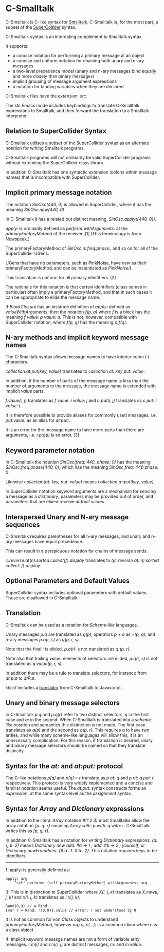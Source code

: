 # C-Smalltalk

C-Smalltalk is  C-like syntax for [Smalltalk](https://squeak.org/).
C-Smalltalk is, for the most part, a subset of the [SuperCollider](https://www.audiosynth.com/) syntax.

C-Smalltalk syntax is an interesting complement to Smalltalk syntax.

It supports:

- a concise notation for performing a primary message at an object
- a concise and uniform notation for chaining both unary and n-ary messages
- a two-level precedence model (unary and n-ary messages bind equally and more closely than binary messages)
- implicit grouping of message argument expressions
- a notation for binding variables when they are declared

C-Smalltalk files have the extension _.stc_.

The _stc_ Emacs mode includes keybindings to translate C-Smalltalk expressions to Smalltalk,
and then forward the translation to a Smalltalk interpreter.

## Relation to SuperCollider Syntax

C-Smalltalk utilises a subset of the SuperCollider syntax as an alternate notation for writing Smalltalk programs.

C-Smalltalk programs will not ordinarily be valid SuperCollider programs without extending the SuperCollider class library.

In addition C-Smalltalk has one syntactic extension (colons within message names) that is incompatible with SuperCollider.

## Implicit primary message notation

The notation _SinOsc(440, 0)_ is allowed in SuperCollider, where it has the meaning _SinOsc.new(440, 0)_.

In C-Smalltalk it has a related but distinct meaning, _SinOsc.apply([440, 0])_.

_apply:_ is ordinarily defined as _perform:withArguments:_ at the _primaryFactoryMethod_ of the receiver. [1]
(This terminology is from [Newspeak](https://newspeaklanguage.org/).)

The primaryFactoryMethod of _SinOsc_ is _freq:phase:_, and so on for all of the SuperCollider UGens.

UGens that have no parameters, such as PinkNoise, have _new_ as their primaryFactoryMethod, and can be instantiated as _PinkNoise()_.

This translation is uniform for all primary identifiers. [2]

The rationale for this notation is that certain identifiers (class names in particular) often imply a primaryFactoryMethod,
and that in such cases it can be appropriate to elide the message name.

If _BlockClosure_ has an instance definition of _apply:_ defined as _valueWithArguments:_
then the notation _f(p, q)_ where _f_ is a block has the meaning _f value: p value: q_.
This is not, however, compatible with SuperCollider notation, where _f(p, q)_ has the meaning _p.f(q)_.

## N-ary methods and implicit keyword message names

The C-Smalltalk syntax allows message names to have interior colon (_:_) characters.

_collection.at:put(key, value)_ translates to _collection at: key put: value_.

In addition, if the number of parts of the message name is less than the number of arguments to the message, the message name is extended with implicit _value_ parts.

_f.value(i, j)_ translates as _f value: i value: j_ and _c.put(i, j)_ translates as _c put: i value: j_.

It is therefore possible to provide aliases for commonly used messages, i.e. _put:value:_ as an alias for _at:put:_.

It is an error for the message name to have more parts than there are arguments, i.e. _r.p:q(i)_ is an error. [3]

## Keyword parameter notation

In C-Smalltalk the notation _SinOsc(freq: 440, phase: 0)_ has the meaning _SinOsc.freq:phase(440, 0)_,
which has the meaning _SinOsc freq: 440 phase: 0_.

Likewise _collection(at: key, put: value)_ means _collection.at:put(key, value)_.

In SuperCollider notation keyword arguments are a mechanism for sending a message as a _dictionary_,
parameters may be provided out of order,
and parameters that are elided receive _default_ values.

## Interspersed Unary and N-ary message sequences

C-Smalltalk requires parentheses for all n-ary messages, and unary and n-ary messages have equal precedence.

This can result in a perspicuous notation for chains of message sends.

_c.reverse.at(n).sorted.collect(f).display_ translates to
_((c reverse at: n) sorted collect: f) display_.

## Optional Parameters and Default Values

SuperCollider syntax includes optional parameters with default values.  These are disallowed in C-Smalltalk.

## Translation

C-Smalltalk can be used as a notation for _Scheme-like_ languages.

Unary messages _p.q_ are translated as _q(p)_, operators _p + q_ as _+(p, q)_, and n-ary messages _p.q(r, s)_ as _q(p, r, s)_.

Note that the final _:_ is elided, _p.q(r)_ is not translated as _q:(p, r)_.

Note also that trailing _value:_ elements of selectors are elided, _p.q(r, s)_ is not translated as _q:value(p, r, s)_.

In addition there may be a rule to translate selectors, for instance from _at:put_ to _atPut_.

_stsc3_ includes a [translator](https://rohandrape.net/pub/stsc3/html/stc-to-js.html) from C-Smalltalk to Javascript.

## Unary and binary message selectors

In C-Smalltalk _p.q_ and _p.q(r)_ refer to two distinct selectors, _q_ in the first case and _q:_ in the second.
When C-Smalltalk is translated into a _scheme-like_ notation and semantics this distinction is not made.
The first case translates as _q(p)_ and the second as _q(p, r)_.
This requires _q_ to have two arities, and while many scheme-like languages will allow this, it is an unnecessary complication.
For this reason, if translation is desired, unary and binary message selectors should be named so that they translate distinctly.

## Syntax for the _at:_ and _at:put:_ protocol

The C-like notations _p[q]_ and _p[q] = r_ translate as _p at: q_ and _p at: q put: r_ respectively.
This protocol is very widely implemented and a concise and familiar notation seems useful.
The _at:put:_ syntax constructs forms an _expression_, at the same syntax level as the _assignment_ syntax.

## Syntax for _Array_ and _Dictionary_ expressions

In addition to the literal _Array_ notation _#(1 2 3)_ most Smalltalks allow the array notation _{p. q. r}_ meaning _Array with: p with: q with: r_.
C-Smalltalk writes this as _[p, q, r]_.

In addition C-Smalltalk has a notation for writing _Dictionary_ expressions,
_(a: 1, b: 2)_ means _Dictionary new add: #a -> 1 ; add: #b -> 2 ; yourself_,
or _Dictionary newFromPairs: {#'a'. 1. #'b'. 2}_.
This notation requires keys to be identifiers.

* * *

1: apply: is generally defined as:

````
apply: arg
    ^self perform: (self primaryFactoryMethod) withArguments: arg
````

3: This is in distinction to SuperCollider where
   _X(i, j, k)_ translates as _X.new(i, j, k)_ and
   _x(i, j, k)_ translates as _i.x(j, k)_.

````
Rand(0,9) // a Rand
{var r = Rand; r(0,9)}.value // error: r not understood by 0
````

It is not as common for non _Class_ objects to understand _primaryFactoryMethod_,
however _arg c; c(...);_ is a common idiom where c is a class object.

4: Implicit keyword message names are not a form of variable arity messages.
_r.m(i)_ and _r.m(i, j)_ are distinct messages, _m:_ and _m:value:_.

